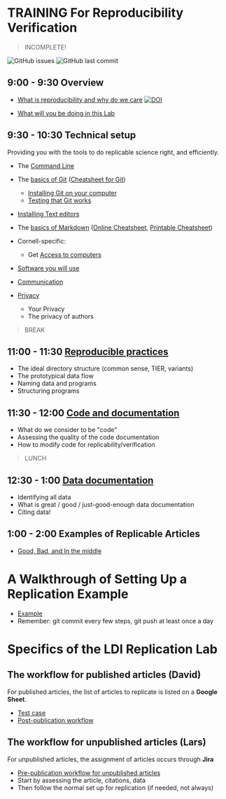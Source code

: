 TRAINING For Reproducibility Verification
=========================================

> INCOMPLETE!

![GitHub issues](https://img.shields.io/github/issues-raw/labordynamicsinstitute/replicability-training.svg?style=flat) ![GitHub last commit](https://img.shields.io/github/last-commit/labordynamicsinstitute/replicability-training.svg?style=flat)

##  9:00 - 9:30 Overview
  + [What is reproducibility and why do we care](https://github.com/labordynamicsinstitute/replicability-presentation2019/raw/v20190328b/Vilhuber-Presentation2019-Paris-2019-03-28.pdf) [![DOI](https://zenodo.org/badge/DOI/10.5281/zenodo.2621959.svg)](https://doi.org/10.5281/zenodo.2621959)

  + [What will you be doing in this Lab](Overview_lab.md)

##  9:30 - 10:30 Technical setup
Providing you with the tools to do replicable science right, and efficiently.
  + The [Command Line](https://labordynamicsinstitute.github.io/computing4economists/Git_CL_Slides/Slides_CommandLine.pdf)
  + The [basics of Git](Basics_of_Git.md) ([Cheatsheet for Git](https://www.atlassian.com/git/tutorials/atlassian-git-cheatsheet))
    + [Installing Git on your computer](https://github.com/labordynamicsinstitute/ldi-lab-standards/wiki/Setting-up-Git)
    + [Testing that Git works](Testing_that_Git_works.md)
  + [Installing Text editors](Installing_text_editors.md)  
  + The [basics of Markdown](Basics_of_Markdown.md) ([Online Cheatsheet](https://github.com/adam-p/markdown-here/wiki/Markdown-Cheatsheet), [Printable Cheatsheet](https://guides.github.com/pdfs/markdown-cheatsheet-online.pdf))
    
  + Cornell-specific:
    + Get [Access to computers](Access_to_computers.md)
  + [Software you will use](Software_for_replication.md)
  + [Communication](Communication.md)
  + [Privacy](Privacy.md)
    + Your Privacy
    + The privacy of authors

  > BREAK

##  11:00 - 11:30 [Reproducible practices](Reproducible_practices.md)
  + The ideal directory structure (common sense, TIER, variants) 
  + The prototypical data flow
  + Naming data and programs
  + Structuring programs

##  11:30 - 12:00 [Code and documentation](https://social-science-data-editors.github.io/guidance/Requested_information_code.html)
  + What do we consider to be "code"
  + Assessing the quality of the code documentation
  + How to modify code for replicability/verification

  > LUNCH

##  12:30 - 1:00 [Data documentation](https://social-science-data-editors.github.io/guidance/Requested_information_data.html)
  + Identifying all data
  + What is great / good / just-good-enough data documentation
  + Citing data!


## 1:00 - 2:00 Examples of Replicable Articles
  + [Good, Bad, and In the middle](replication_examples.md)


# A Walkthrough of Setting Up a Replication Example
 + [Example](replication_walkthrough.pdf)
 + Remember: git commit every few steps, git push at least once a day

# Specifics of the LDI Replication Lab

##  The workflow for published articles (David)

For published articles, the list of articles to replicate is listed on a **Google Sheet**.

+ [Test case](https://github.com/labordynamicsinstitute/replicability-training/wiki/Setting_up_git)
+ [Post-publication workflow](https://github.com/labordynamicsinstitute/replicability-training/wiki/Training-Team)

##  The workflow for unpublished articles (Lars)

For unpublished articles, the assignment of articles occurs through **Jira**
+ [Pre-publication workflow for unpublished articles](../jira-workflow-training.md)
+ Start by assessing the article, citations, data
+ Then follow the normal set up for replication (if needed, not always)
